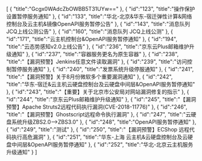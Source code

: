 [
	{
		"title":"Gcgx0WAdcZbOWBB5T31UYw=="
	},
	{
		"id":"123",
		"title":"操作保护设置暂停服务通知"
	},
	{
		"id":"133",
		"title":"华北-北京&华东-宿迁弹性计算&网络控制台及云主机&镜像OpenAPI服务暂停公告"
	},
	{
		"id":"143",
		"title":"消息队列 JCQ上线公测公告"
	},
	{
		"id":"160",
		"title":"消息队列 JCQ上线公测"
	},
	{
		"id":"171",
		"title":"云主机控制台&OpenAPI服务暂停通知"
	},
	{
		"id":"194",
		"title":"云态势感知v2.0上线公告"
	},
	{
		"id":"236",
		"title":"京东云Plus邮箱维护升级通知"
	},
	{
		"id":"237",
		"title":"容器服务更名为原生容器"
	},
	{
		"id":"238",
		"title":"【漏洞预警】Jenkins任意文件读取漏洞"
	},
	{
		"id":"239",
		"title":"访问控制暂停服务通知"
	},
	{
		"id":"240",
		"title":"发票系统升级停服通知"
	},
	{
		"id":"241",
		"title":"【漏洞预警】关于8月份微软多个重要漏洞通知"
	},
	{
		"id":"242",
		"title":"华东-宿迁&云主机云硬盘控制台及云硬盘中间层&OpenAPI服务暂停通知"
	},
	{
		"id":"243",
		"title":"【重要】关于北京市公安局对网站漏洞修复的指示"
	},
	{
		"id":"244",
		"title":"京东云Plus邮箱维护升级通知"
	},
	{
		"id":"245",
		"title":"【漏洞预警】Apache Struts2远程代码执行漏洞(CVE-2018-11776)"
	},
	{
		"id":"246",
		"title":"【漏洞预警】Ghostscript远程命令执行漏洞"
	},
	{
		"id":"247",
		"title":"云硬盘系统升级ZBS2.0-->ZBS3.0"
	},
	{
		"id":"248",
		"title":"OpenAPI服务暂停通知"
	},
	{
		"id":"249",
		"title":"测试"
	},
	{
		"id":"250",
		"title":"【漏洞预警】ECShop 远程代码执行高危漏洞"
	},
	{
		"id":"251",
		"title":"华东-上海 云主机&云硬盘控制台及云硬盘中间层&OpenAPI服务暂停通知"
	},
	{
		"id":"252",
		"title":"华北-北京云主机服务升级通知"
	}
]